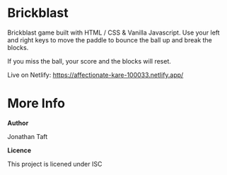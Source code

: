 # Brickblast

Brickblast game built with HTML / CSS & Vanilla Javascript. Use your left and right keys to move the paddle to bounce the ball up and break the blocks.

If you miss the ball, your score and the blocks will reset.

Live on Netlify: https://affectionate-kare-100033.netlify.app/

# More Info


**Author**

Jonathan Taft
 

**Licence**

This project is licened under ISC
